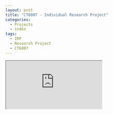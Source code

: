 ```yaml
---
layout: post
title: "CT6007 - Individual Research Project"
categories:
  - Projects
  - index
tags:
  - IRP
  - Research Project
  - CT6007
---
```



<iframe src="https://docs.google.com/document/d/e/2PACX-1vTv8taWIDsNDzyL4UsmWYb3w_mAYw38201dNzImWu76x_H1hzze3Q8canQLzGqL3w/pub?embedded=true"> width="1200" height="1200"></iframe>
